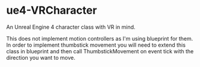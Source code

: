 # ue4-VRCharacter
An Unreal Engine 4 character class with VR in mind.

This does not implement motion controllers as I'm using blueprint for them. In order to implement thumbstick movement you will need to extend this class in blueprint and then call ThumbstickMovement on event tick with the direction you want to move.
